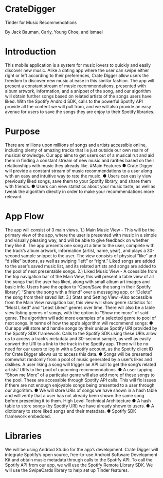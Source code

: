 # CrateDigger
Tinder for Music Recommendations

By Jack Bauman, Carly, Young Choe, and Ismael

# Introduction
This mobile application is a system for music lovers to quickly and easily discover new music. Alike a dating app where the user can swipe either right or left according to their preferences, Crate Digger allow users the freedom to discover new music at ease in this similar fashion. The app will present a constant stream of music recommendations, presented with album artwork, information, and a snippet of the song, and our algorithm will obtain further songs based on related artists of the songs users have liked. With the Spotify Android SDK, calls to the powerful Spotify API provide all the content we will pull from, and we will also provide an easy avenue for users to save the songs they are enjoy to their Spotify libraries.

# Purpose
There are millions upon millions of songs and artists accessible online, including plenty of amazing tracks that lie just outside our own realm of musical knowledge. Our app aims to get users out of a musical rut and aid them in finding a constant stream of new music and rarities based on their relationships with music they already like.
#Main Features
● Crate Digger will provide a constant stream of music recommendations to a user along with an easy and intuitive way to rate the music.
● Users can easily view previously liked songs, save them to your Spotify library, and share them with friends.
● Users can view statistics about your music taste, as well as tweak the algorithm directly in order to make your recommendations more relevant.

# App Flow
The app will consist of 3 main views.
1.) Main Music View​ - This will be the primary view of the app, where the user is presented with music in a simple and visually pleasing way, and will be able to give feedback on whether they like it. The app presents one song at a time to the user, complete with the track’s album artwork, information (artist, name, year), and plays a 30-second sample snippet to the user. The view consists of physical “like” and “dislike” buttons, as well as swiping “left” or “right.” Liked songs are added to the user’s saved
 music list, and its related artists and songs are added to the pool of next presentable songs.
2.) Liked Music View - A​ ccessible from the top navigation bar of the Main View, this will
present a table view of all the songs that the user has liked, along with small album art images and basic info. Users have the option to “Open/Save the song in their Spotify library”, “Share the song with a friend” over a messaging app, or “Delete” the song from their saved list.
3.) Stats and Setting View - ​Also accessible from the Main View navigation bar, this view will show genre statistics for “Most Liked” and “Least Liked” genres over time. There will also be a table view listing genres of songs, with the option to “Show me more” of said genre. The algorithm will add more examples of a selected genre to pool of next songs.
In terms of how the app’s algorithm will recommend songs:
● Our app will store and handle songs by their unique Spotify URI provided by the Spotify SDK framework. Calls to the Spotify SDK using these URIs allow us to access a track’s metadata and 30-second sample, as well as easily convert the URI to a link to the track in the Spotify app. There will be no need for our users to log in with a Spotify account, as the Spotify client ID for Crate Digger allows us to access this data.
● Songs will be presented somewhat randomly from a pool of music generated by a user’s likes and dislikes. A user liking a song will trigger an API call to get the song’s related artists’ URIs to the pool of upcoming recommendations.
● A user tapping “Show me More” of a particular genre will also add more of these songs to the pool. These are accessible through Spotify API calls. This will fix issues if there are not enough enjoyable songs being presented to a user through our algorithm.
● We will store URIs of songs we have shown in a hash table and will verify that a user has not already been shown the same song before presenting it to them.
High Level Technical Architecture
● A hash table to store songs (by Spotify URI) we have already shown to users.
● A dictionary to store liked songs and their metadata.
● Spotify SDK framework embedded.

# Libraries
We will be using Android Studio for the app’s development. Crate Digger will integrate Spotify’s open source, free-to-use Android Software Development Kit and obtain music metadata through calls to the Spotify API. To call the Spotify API from our app, we will use the Spotify Remote Library SDK.  We will use the SwipeCards library to help set up Tinder features.
